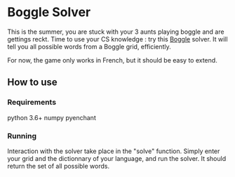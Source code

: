 # Boggle Solver

This is the summer, you are stuck with your 3 aunts playing boggle and are gettings reckt. Time to use your CS knowledge : try this [Boggle](https://en.wikipedia.org/wiki/Boggle) solver. It will tell you all possible words from a Boggle grid, efficiently.

For now, the game only works in French, but it should be easy to extend.

## How to use

### Requirements


python 3.6+
numpy
pyenchant

### Running

Interaction with the solver take place in the "solve" function. Simply enter your grid and the dictionnary of your language, and run the solver. It should return the set of all possible words.
